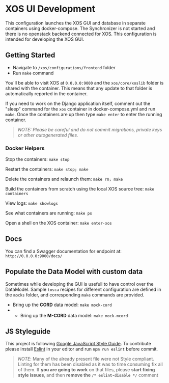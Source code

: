 # XOS UI Development

This configuration launches the XOS GUI and database in separate containers
using docker-compose.  The Synchronizer is not started and there is no openstack backend connected for XOS.  This configuration is intended for developing the XOS GUI.

## Getting Started

- Navigate to `/xos/configurations/frontend` folder
- Run `make` command

You'll be able to visit XOS at `0.0.0.0:9000` and the `xos/core/xoslib` folder is shared with the container. This means that any update to that folder is automatically reported in the container.

If you need to work on the Django application itself, comment out the "sleep" command
for the `xos` container in docker-compose.yml and run `make`.  Once the containers are
up then type `make enter` to enter the running container.

> _NOTE:
> Please be careful and do not commit migrations, private keys or other autogenerated files._

### Docker Helpers

Stop the containers: `make stop`

Restart the containers: `make stop; make`

Delete the containers and relaunch them: `make rm; make`

Build the containers from scratch using the local XOS source tree: `make containers`

View logs: `make showlogs`

See what containers are running: `make ps`

Open a shell on the XOS container: `make enter-xos`

## Docs

You can find a Swagger documentation for endpoint at: `http://0.0.0.0:9000/docs/`

## Populate the Data Model with custom data

Sometimes while developing the GUI is usefull to have control over the DataModel. Sample `tosca` recipes for different configuration are defined in the `mocks` folder, and corresponding `make` commands are provided.

- Bring up the **CORD** data model: `make mock-cord`
- - Bring up the **M-CORD** data model: `make mock-mcord`

## JS Styleguide

This project is following [Google JavaScript Style Guide](https://google.github.io/styleguide/javascriptguide.xml). To contribute please install [Eslint](http://eslint.org/) in your editor and run `npm run eslint` before commit.

> _NOTE_:
> Many of the already present file were not Style compliant. Linting for them has been disabled as it was to time consuming fix all of them. If **you are going to work** on that files, please **start fixing style issues**, and then **remove the `/* eslint-disable */`** comment
